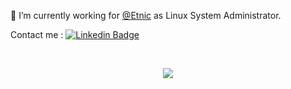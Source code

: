 <!--
**abdelhousni/abdelhousni** is a ✨ _special_ ✨ repository because its `README.md` (this file) appears on your GitHub profile.

Here are some ideas to get you started:

- 🔭 I’m currently working on ...
- 🌱 I’m currently learning ...
- 👯 I’m looking to collaborate on ...
- 🤔 I’m looking for help with ...
- 💬 Ask me about ...
- 📫 How to reach me: ...
- 😄 Pronouns: ...
- ⚡ Fun fact: ...
-->

🔭 I’m currently working for [@Etnic](https://etnic.be) as Linux System Administrator.

Contact me : [![Linkedin Badge](https://img.shields.io/badge/abdelhousni-0A66C2?style=flat&logo=Linkedin&logoColor=white&labelColor=0A66C2&link=https%3A%2F%2Fwww.linkedin.com%2Fin%2Fabdelhousni)](https://img.shields.io/badge/abdelhousni-0A66C2?style=flat&logo=Linkedin&logoColor=white&labelColor=0A66C2&link=https%3A%2F%2Fwww.linkedin.com%2Fin%2Fabdelhousni)


<br>
<p align="center">
  <img src="https://github-readme-stats.vercel.app/api?username=abdelhousni&show_icons=true&count_private=true&custom_title=Github%20Stats&theme=dracula&include_all_commits=true">
</p>
